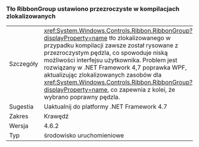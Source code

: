 ### <a name="ribbongroup-background-is-set-to-transparent-in-localized-builds"></a>Tło RibbonGroup ustawiono przezroczyste w kompilacjach zlokalizowanych

|   |   |
|---|---|
|Szczegóły|<xref:System.Windows.Controls.Ribbon.RibbonGroup?displayProperty=name> tło zlokalizowanego w przypadku kompilacji zawsze został rysowane z przezroczystym pędzla, co spowoduje niską możliwości interfejsu użytkownika. Problem jest rozwiązany w .NET Framework 4,7 poprawka WPF, aktualizując zlokalizowanych zasobów dla <xref:System.Windows.Controls.Ribbon.RibbonGroup?displayProperty=name>, co zapewnia z kolei, że wybrano poprawny pędzla.|
|Sugestia|Uaktualnij do platformy .NET Framework 4.7|
|Zakres|Krawędź|
|Wersja|4.6.2|
|Typ|środowisko uruchomieniowe|

